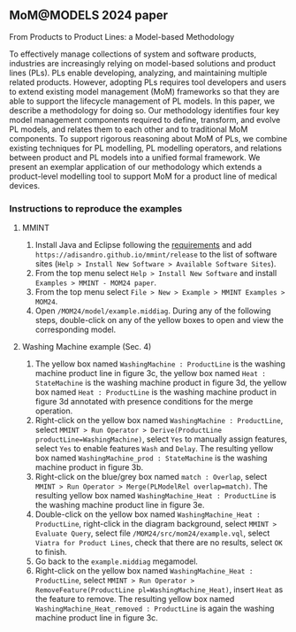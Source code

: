 ## MoM@MODELS 2024 paper

From Products to Product Lines: a Model-based Methodology

To effectively manage collections of system and software products, industries are increasingly relying on model-based solutions and product lines (PLs). PLs enable developing, analyzing, and maintaining multiple related products. However, adopting PLs requires tool developers and users to extend existing model management (MoM) frameworks so that they are able to support the lifecycle management of PL models. In this paper, we describe a methodology for doing so. Our methodology identifies four key model management components required to define, transform, and evolve PL models, and relates them to each other and to traditional MoM components. To support rigorous reasoning about MoM of PLs, we combine existing techniques for PL modelling, PL modelling operators, and relations between product and PL models into a unified formal framework. We present an exemplar application of our methodology which extends a product-level modelling tool to support MoM for a product line of medical devices.

### Instructions to reproduce the examples

1. MMINT
    1. Install Java and Eclipse following the [requirements](/README.md#requirements) and add `https://adisandro.github.io/mmint/release` to the list of software sites (`Help > Install New Software > Available Software Sites`).
    2. From the top menu select `Help > Install New Software` and install `Examples > MMINT - MOM24 paper`.
    3. From the top menu select `File > New > Example > MMINT Examples > MOM24`.
    4. Open `/MOM24/model/example.middiag`. During any of the following steps, double-click on any of the yellow boxes to open and view the corresponding model.

2. Washing Machine example (Sec. 4)
    1. The yellow box named `WashingMachine : ProductLine` is the washing machine product line in figure 3c, the yellow box named `Heat : StateMachine` is the washing machine product in figure 3d, the yellow box named `Heat : ProductLine` is the washing machine product in figure 3d annotated with presence conditions for the merge operation.
    2. Right-click on the yellow box named `WashingMachine : ProductLine`, select `MMINT > Run Operator > Derive(ProductLine productLine=WashingMachine)`, select `Yes` to manually assign features, select `Yes` to enable features `Wash` and `Delay`. The resulting yellow box named `WashingMachine_prod : StateMachine` is the washing machine product in figure 3b.
    3. Right-click on the blue/grey box named `match : Overlap`, select `MMINT > Run Operator > Merge(PLModelRel overlap=match)`. The resulting yellow box named `WashingMachine_Heat : ProductLine` is the washing machine product line in figure 3e.
    4. Double-click on the yellow box named `WashingMachine_Heat : ProductLine`, right-click in the diagram background, select `MMINT > Evaluate Query`, select file `/MOM24/src/mom24/example.vql`, select `Viatra for Product Lines`, check that there are no results, select `OK` to finish.
    6. Go back to the `example.middiag` megamodel.
    7. Right-click on the yellow box named `WashingMachine_Heat : ProductLine`, select `MMINT > Run Operator > RemoveFeature(ProductLine pl=WashingMachine_Heat)`, insert `Heat` as the feature to remove. The resulting yellow box named `WashingMachine_Heat_removed : ProductLine` is again the washing machine product line in figure 3c.

